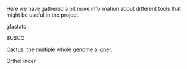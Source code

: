 Here we have gathered a bit more information about different tools that might be useful in the project. 

gfastats

BUSCO

[Cactus](cactus.md), the multiple whole genome aligner. 

OrthoFinder
